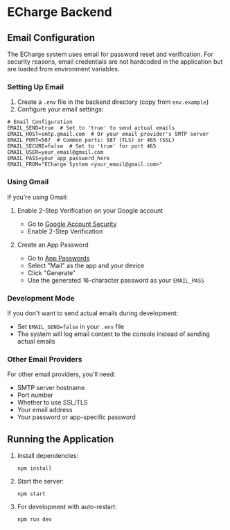 # ECharge Backend

## Email Configuration

The ECharge system uses email for password reset and verification. For security reasons, email credentials are not hardcoded in the application but are loaded from environment variables.

### Setting Up Email

1. Create a `.env` file in the backend directory (copy from `env.example`)
2. Configure your email settings:

```
# Email Configuration
EMAIL_SEND=true  # Set to 'true' to send actual emails
EMAIL_HOST=smtp.gmail.com  # Or your email provider's SMTP server
EMAIL_PORT=587  # Common ports: 587 (TLS) or 465 (SSL)
EMAIL_SECURE=false  # Set to 'true' for port 465
EMAIL_USER=your_email@gmail.com
EMAIL_PASS=your_app_password_here
EMAIL_FROM="ECharge System <your_email@gmail.com>"
```

### Using Gmail

If you're using Gmail:

1. Enable 2-Step Verification on your Google account
   - Go to [Google Account Security](https://myaccount.google.com/security)
   - Enable 2-Step Verification

2. Create an App Password
   - Go to [App Passwords](https://myaccount.google.com/apppasswords)
   - Select "Mail" as the app and your device
   - Click "Generate"
   - Use the generated 16-character password as your `EMAIL_PASS`

### Development Mode

If you don't want to send actual emails during development:
- Set `EMAIL_SEND=false` in your `.env` file
- The system will log email content to the console instead of sending actual emails

### Other Email Providers

For other email providers, you'll need:
- SMTP server hostname
- Port number
- Whether to use SSL/TLS
- Your email address
- Your password or app-specific password

## Running the Application

1. Install dependencies:
   ```
   npm install
   ```

2. Start the server:
   ```
   npm start
   ```

3. For development with auto-restart:
   ```
   npm run dev
   ``` 